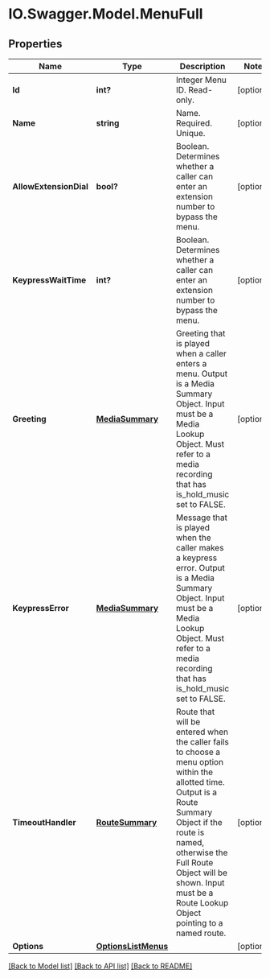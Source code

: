 # IO.Swagger.Model.MenuFull
## Properties

Name | Type | Description | Notes
------------ | ------------- | ------------- | -------------
**Id** | **int?** | Integer Menu ID. Read-only. | [optional] 
**Name** | **string** | Name. Required. Unique. | [optional] 
**AllowExtensionDial** | **bool?** | Boolean. Determines whether a caller can enter an extension number to bypass the menu. | [optional] 
**KeypressWaitTime** | **int?** | Boolean. Determines whether a caller can enter an extension number to bypass the menu. | [optional] 
**Greeting** | [**MediaSummary**](MediaSummary.md) | Greeting that is played when a caller enters a menu. Output is a Media Summary Object. Input must be a Media Lookup Object. Must refer to a media recording that has is_hold_music set to FALSE. | [optional] 
**KeypressError** | [**MediaSummary**](MediaSummary.md) | Message that is played when the caller makes a keypress error. Output is a Media Summary Object. Input must be a Media Lookup Object. Must refer to a media recording that has is_hold_music set to FALSE. | [optional] 
**TimeoutHandler** | [**RouteSummary**](RouteSummary.md) | Route that will be entered when the caller fails to choose a menu option within the allotted time. Output is a Route Summary Object if the route is named, otherwise the Full Route Object will be shown. Input must be a Route Lookup Object pointing to a named route. | [optional] 
**Options** | [**OptionsListMenus**](OptionsListMenus.md) |  | [optional] 

[[Back to Model list]](../README.md#documentation-for-models) [[Back to API list]](../README.md#documentation-for-api-endpoints) [[Back to README]](../README.md)

